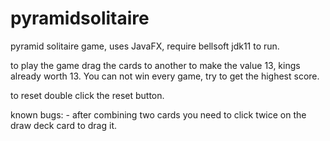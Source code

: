 # pyramidsolitaire
pyramid solitaire game, uses JavaFX, require bellsoft jdk11 to run.

to play the game drag the cards to another to make the value 13, kings already worth 13.
You can not win every game, try to get the highest score.

to reset double click the reset button.

known bugs:
	- after combining two cards you need to click twice on the draw deck card to drag it.
